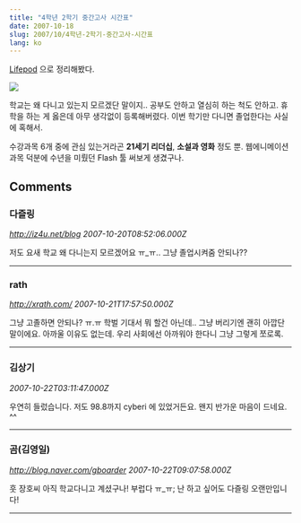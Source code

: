 ```yaml
---
title: "4학년 2학기 중간고사 시간표"
date: 2007-10-18
slug: 2007/10/4학년-2학기-중간고사-시간표
lang: ko
---
```


[Lifepod](http://www.lifepod.co.kr/) 으로 정리해봤다.

![](/img/4_2_midterm.jpg)

학교는 왜 다니고 있는지 모르겠단 말이지.. 공부도 안하고 열심히 하는 척도 안하고.
휴학을 하는 게 옳은데 아무 생각없이 등록해버렸다. 이번 학기만 다니면 졸업한다는 사실에 혹해서. 

수강과목 6개 중에 관심 있는거라곤 **21세기 리더십**, **소설과 영화** 정도 뿐.
웹에니메이션 과목 덕분에 수년을 미뤘던 Flash 툴 써보게 생겼구나.

## Comments

### 다즐링
*http://iz4u.net/blog*
*2007-10-20T08:52:06.000Z*

저도 요새 학교 왜 다니는지 모르겠어요 ㅠ_ㅠ.. 그냥 졸업시켜줌 안되나??

---

### rath
*http://xrath.com/*
*2007-10-21T17:57:50.000Z*

그냥 고졸하면 안되나? ㅠ.ㅠ 학벌 기대서 뭐 할건 아닌데.. 그냥 버리기엔 괜히 아깝단 말이에요. 아까울 이유도 없는데. 우리 사회에선 아까워야 한다니 그냥 그렇게 쪼로록.

---

### 김상기
*2007-10-22T03:11:47.000Z*

우연히 들렀습니다. 저도 98.8까지 cyberi 에 있었거든요. 왠지 반가운 마음이 드네요. ^^

---

### 곰(김영일)
*http://blog.naver.com/gboarder*
*2007-10-22T09:07:58.000Z*

훗 장호씨 아직 학교다니고 계셨구나! 부럽다 ㅠ_ㅠ; 난 하고 싶어도 
다즐링 오랜만입니다!

---

